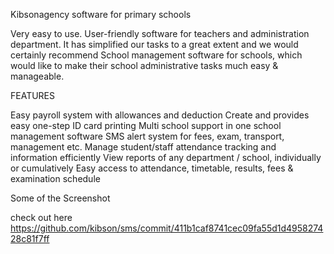 Kibsonagency software for primary schools

Very easy to use. User-friendly software for teachers and administration department. It has simplified our tasks to a great extent and we would certainly recommend School management software for schools, which would like to make their school administrative tasks much easy & manageable.

FEATURES

Easy payroll system with allowances and deduction
Create and provides easy one-step ID card printing
Multi school support in one school management software
SMS alert system for fees, exam, transport, management etc.
Manage student/staff attendance tracking and information efficiently
View reports of any department / school, individually or cumulatively
Easy access to attendance, timetable, results, fees & examination schedule


 
 
Some of the Screenshot



check out here https://github.com/kibson/sms/commit/411b1caf8741cec09fa55d1d495827428c81f7ff













